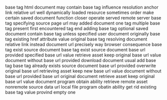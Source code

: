 base tag html document may contain base tag influence resolution anchor link relative url well dynamically loaded resource sometimes order make certain saved document function closer operate served remote server base tag specifying source page url may added document one tag multiple base tag present first encountered tag end adding base tag optional saved document contain base tag unless specified user document originally base tag existing href attribute value original base tag resolving document relative link instead document url precisely way browser consequence base tag exist source document base tag exist source document base url provided specified base url value retrieve asset keep original base url value document without base url provided download document usual add base tag base tag already exists source document base url provided overwrite original base url retrieving asset keep new base url value document without base url provided base url original document retrieve asset keep original base url value document program obtain ability retrieve remote asset nonremote source data url local file program obatin ability get rid existing base tag value provind empty one